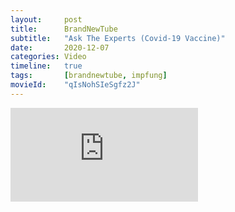 ```yaml
---
layout:     post
title:      BrandNewTube
subtitle:   "Ask The Experts (Covid-19 Vaccine)"
date:       2020-12-07
categories: Video
timeline:   true
tags:       [brandnewtube, impfung]
movieId:    "qIsNohSIeSgfz2J"
---
```


<div class="video-container">
  <iframe src="https://brandnewtube.com/embed/{{ page.movieId }}"
    frameborder="0"
    allowfullscreen>
  </iframe>
</div>
